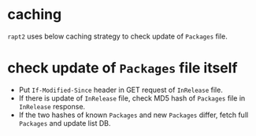 # caching

`rapt2` uses below caching strategy to check update of `Packages` file.

# check update of `Packages` file itself

- Put `If-Modified-Since` header in GET request of `InRelease` file.
- If there is update of `InRelease` file, check MD5 hash of `Packages` file in `InRelease` response.
- If the two hashes of known `Packages` and new `Packages` differ, fetch full `Packages` and update list DB.
